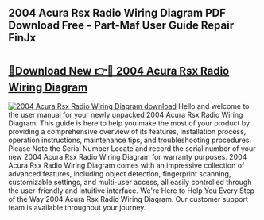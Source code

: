## 2004 Acura Rsx Radio Wiring Diagram PDF Download Free - Part-Maf User Guide Repair FinJx

# <h2><a href="http://dfqd0y.blite.top/?on=2004+Acura+Rsx+Radio+Wiring+Diagram">🔗Download New 👉🔴 2004 Acura Rsx Radio Wiring Diagram</a></h2>

[![2004 Acura Rsx Radio Wiring Diagram download](https://i.imgur.com/lujVjoI.png)](http://dfqd0y.blite.top/?on=2004+Acura+Rsx+Radio+Wiring+Diagram)
Hello and welcome to the user manual for your newly unpacked 2004 Acura Rsx Radio Wiring Diagram. This guide is here to help you make the most of your product by providing a comprehensive overview of its features, installation process, operation instructions, maintenance tips, and troubleshooting procedures. Please Note the Serial Number Locate and record the serial number of your new 2004 Acura Rsx Radio Wiring Diagram for warranty purposes. 2004 Acura Rsx Radio Wiring Diagram comes with an impressive collection of advanced features, including object detection, fingerprint scanning, customizable settings, and multi-user access, all easily controlled through the user-friendly and intuitive interface. We're Here to Help You Every Step of the Way 2004 Acura Rsx Radio Wiring Diagram. Our customer support team is available throughout your journey.
